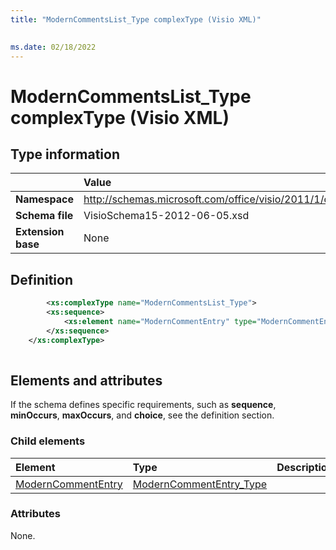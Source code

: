 ```yaml
---
title: "ModernCommentsList_Type complexType (Visio XML)"
 

ms.date: 02/18/2022
---
```


# ModernCommentsList_Type complexType (Visio XML)

## Type information

||Value |
|:-----|:-----|
|**Namespace** <br/> |http://schemas.microsoft.com/office/visio/2011/1/core  <br/> |
|**Schema file** <br/> |VisioSchema15-2012-06-05.xsd  <br/> |
|**Extension base** <br/> |None  <br/> |
   
## Definition

```XML
        <xs:complexType name="ModernCommentsList_Type">
		<xs:sequence>
			<xs:element name="ModernCommentEntry" type="ModernCommentEntry_Type" minOccurs="0" maxOccurs="unbounded" />
		</xs:sequence>
	</xs:complexType>
      
```

## Elements and attributes

If the schema defines specific requirements, such as **sequence**, **minOccurs**, **maxOccurs**, and **choice**, see the definition section. 
  
### Child elements

|**Element**|**Type**|**Description**|
|:-----|:-----|:-----|
|[ModernCommentEntry](moderncommententry-element-moderncommentslist_type-complextypevisio-xml.md) <br/> |[ModernCommentEntry_Type](moderncommententry_type-complextypevisio-xml.md) <br/> ||
   
### Attributes

None.
  


